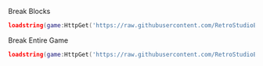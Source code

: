 Break Blocks
```lua
loadstring(game:HttpGet('https://raw.githubusercontent.com/RetroStudioExploit/RetroScripts/refs/heads/main/retrostudio/Skyblock/BreakBlocks2.lua'))()
```

Break Entire Game
```lua
loadstring(game:HttpGet('https://raw.githubusercontent.com/RetroStudioExploit/RetroScripts/refs/heads/main/retrostudio/Skyblock/BreakGame.lua'))()
```